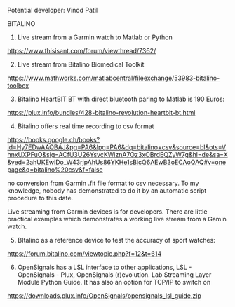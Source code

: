 Potential developer: Vinod Patil

BITALINO

1. Live stream from a Garmin watch to Matlab or Python

https://www.thisisant.com/forum/viewthread/7362/

2. Live stream from Bitalino Biomedical Toolkit 

https://www.mathworks.com/matlabcentral/fileexchange/53983-bitalino-toolbox

3. Bitalino HeartBIT BT with direct bluetooth paring to Matlab is 190 Euros:

https://plux.info/bundles/428-bitalino-revolution-heartbit-bt.html

4. Bitalino offers real time recording to csv format

https://books.google.ch/books?id=Hy7EDwAAQBAJ&pg=PA6&lpg=PA6&dq=bitalino+csv&source=bl&ots=VhnxUXPFuO&sig=ACfU3U26YsvcKWiznA7Oz3xOBrdEQZyW7g&hl=de&sa=X&ved=2ahUKEwiDo_W43rjpAhUs86YKHe1sBicQ6AEwB3oECAoQAQ#v=onepage&q=bitalino%20csv&f=false

no conversion from Garmin .fit file format to csv necessary. To my knowledge, nobody has demonstrated to do it by an automatic script procedure to this date.

Live streaming from Garmin devices is for developers. There are little practical examples which demonstrates a working live stream from a Gamin watch.

5. BItalino as a reference device to test the accuracy of sport watches:

https://forum.bitalino.com/viewtopic.php?f=12&t=614

6. OpenSignals has a LSL interface to other applications, LSL - OpenSignals - Plux, OpenSignals (r)evolution. Lab Streaming Layer Module Python Guide. It has also an option for TCP/IP to switch on

https://downloads.plux.info/OpenSignals/opensignals_lsl_guide.zip

